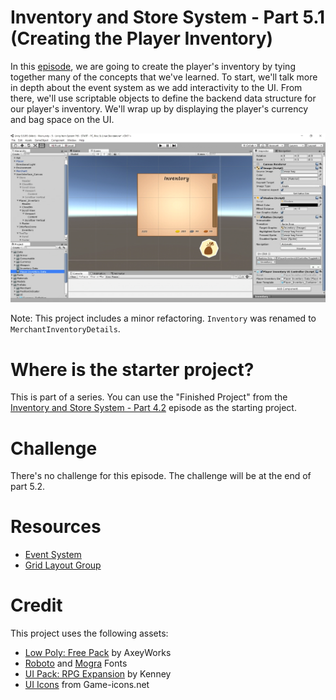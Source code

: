 # Inventory and Store System - Part 5.1 (Creating the Player Inventory)

In this [episode](https://channel9.msdn.com/Shows/dotGAME/Inventory-and-Store-System-Part-51-Player-Inventory), we are going to create the player's inventory by tying together many of the concepts that we've learned. To start, we'll talk more in depth about the event system as we add interactivity to the UI. From there, we'll use scriptable objects to define the backend data structure for our player's inventory. We'll wrap up by displaying the player's currency and bag space on the UI. 

[![screenshot](screenshot.png)](https://channel9.msdn.com/Shows/dotGAME/Inventory-and-Store-System-Part-51-Creating-the-Player-Inventory)

Note: This project includes a minor refactoring. `Inventory` was renamed to `MerchantInventoryDetails`.

# Where is the starter project?
This is part of a series. You can use the "Finished Project" from the [Inventory and Store System - Part 4.2](../../3-2017/UnityItemSystemPt4.2-PopulatingUIData) episode as the starting project.

# Challenge
There's no challenge for this episode. The challenge will be at the end of part 5.2.

# Resources

* [Event System](https://docs.unity3d.com/Manual/EventSystem.html)
* [Grid Layout Group](https://docs.unity3d.com/Manual/script-GridLayoutGroup.html)

# Credit

This project uses the following assets:

* [Low Poly: Free Pack](https://www.assetstore.unity3d.com/en/#!/content/58821) by AxeyWorks
* [Roboto](https://fonts.google.com/specimen/Roboto) and [Mogra](https://fonts.google.com/specimen/Mogra) Fonts
* [UI Pack: RPG Expansion](http://kenney.nl/assets/ui-pack-rpg-expansion) by Kenney
* [UI Icons](game-icons.net) from Game-icons.net